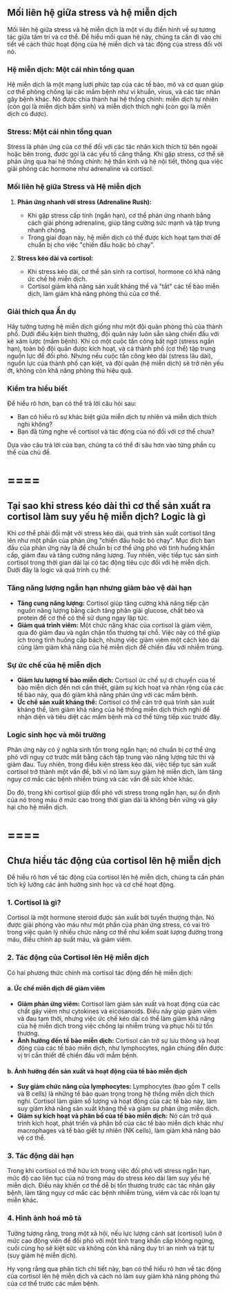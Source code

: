 ## Mối liên hệ giữa stress và hệ miễn dịch

Mối liên hệ giữa stress và hệ miễn dịch là một ví dụ điển hình về sự tương tác giữa tâm trí và cơ thể. Để hiểu mối quan hệ này, chúng ta cần đi vào chi tiết về cách thức hoạt động của hệ miễn dịch và tác động của stress đối với nó.

### Hệ miễn dịch: Một cái nhìn tổng quan
Hệ miễn dịch là một mạng lưới phức tạp của các tế bào, mô và cơ quan giúp cơ thể phòng chống lại các mầm bệnh như vi khuẩn, virus, và các tác nhân gây bệnh khác. Nó được chia thành hai hệ thống chính: miễn dịch tự nhiên (còn gọi là miễn dịch bẩm sinh) và miễn dịch thích nghi (còn gọi là miễn dịch có được).

### Stress: Một cái nhìn tổng quan
Stress là phản ứng của cơ thể đối với các tác nhân kích thích từ bên ngoài hoặc bên trong, được gọi là các yếu tố căng thẳng. Khi gặp stress, cơ thể sẽ phản ứng qua hai hệ thống chính: hệ thần kinh và hệ nội tiết, thông qua việc giải phóng các hormone như adrenaline và cortisol.

### Mối liên hệ giữa Stress và Hệ miễn dịch
1. **Phản ứng nhanh với stress (Adrenaline Rush):**
    - Khi gặp stress cấp tính (ngắn hạn), cơ thể phản ứng nhanh bằng cách giải phóng adrenaline, giúp tăng cường sức mạnh và tập trung nhanh chóng.
    - Trong giai đoạn này, hệ miễn dịch có thể được kích hoạt tạm thời để chuẩn bị cho việc "chiến đấu hoặc bỏ chạy".

2. **Stress kéo dài và cortisol:**
    - Khi stress kéo dài, cơ thể sản sinh ra cortisol, hormone có khả năng ức chế hệ miễn dịch.
    - Cortisol giảm khả năng sản xuất kháng thể và "tắt" các tế bào miễn dịch, làm giảm khả năng phòng thủ của cơ thể.

### Giải thích qua Ẩn dụ
Hãy tưởng tượng hệ miễn dịch giống như một đội quân phòng thủ của thành phố. Dưới điều kiện bình thường, đội quân này luôn sẵn sàng chiến đấu với kẻ xâm lược (mầm bệnh). Khi có một cuộc tấn công bất ngờ (stress ngắn hạn), toàn bộ đội quân được kích hoạt, và cả thành phố (cơ thể) tập trung nguồn lực để đối phó. Nhưng nếu cuộc tấn công kéo dài (stress lâu dài), nguồn lực của thành phố cạn kiệt, và đội quân (hệ miễn dịch) sẽ trở nên yếu ớt, không còn khả năng phòng thủ hiệu quả.

### Kiểm tra hiểu biết
Để hiểu rõ hơn, bạn có thể trả lời câu hỏi sau:
- Bạn có hiểu rõ sự khác biệt giữa miễn dịch tự nhiên và miễn dịch thích nghi không?
- Bạn đã từng nghe về cortisol và tác động của nó đối với cơ thể chưa?

Dựa vào câu trả lời của bạn, chúng ta có thể đi sâu hơn vào từng phần cụ thể của chủ đề.


====
====

## Tại sao khi stress kéo dài thì cơ thể sản xuất ra cortisol làm suy yếu hệ miễn dịch? Logic là gì

Khi cơ thể phải đối mặt với stress kéo dài, quá trình sản xuất cortisol tăng lên như một phần của phản ứng "chiến đấu hoặc bỏ chạy". Mục đích ban đầu của phản ứng này là để chuẩn bị cơ thể ứng phó với tình huống khẩn cấp, giảm đau và tăng cường năng lượng. Tuy nhiên, việc tiếp tục sản sinh cortisol trong thời gian dài lại có tác động tiêu cực đối với hệ miễn dịch. Dưới đây là logic và quá trình cụ thể:

### Tăng năng lượng ngắn hạn nhưng giảm bảo vệ dài hạn
- **Tăng cung năng lượng:** Cortisol giúp tăng cường khả năng tiếp cận nguồn năng lượng bằng cách tăng phân giải glucose, chất béo và protein để cơ thể có thể sử dụng ngay lập tức.
- **Giảm quá trình viêm:** Một chức năng khác của cortisol là giảm viêm, qua đó giảm đau và ngăn chặn tổn thương tại chỗ. Việc này có thể giúp ích trong tình huống cấp bách, nhưng việc giảm viêm một cách kéo dài cũng làm giảm khả năng của hệ miễn dịch để chiến đấu với nhiễm trùng.

### Sự ức chế của hệ miễn dịch
- **Giảm lưu lượng tế bào miễn dịch:** Cortisol ức chế sự di chuyển của tế bào miễn dịch đến nơi cần thiết, giảm sự kích hoạt và nhân rộng của các tế bào này, qua đó giảm khả năng phản ứng với các mầm bệnh.
- **Ức chế sản xuất kháng thể:** Cortisol có thể cản trở quá trình sản xuất kháng thể, làm giảm khả năng của hệ thống miễn dịch thích nghi để nhận diện và tiêu diệt các mầm bệnh mà cơ thể từng tiếp xúc trước đây.

### Logic sinh học và môi trường
Phản ứng này có ý nghĩa sinh tồn trong ngắn hạn; nó chuẩn bị cơ thể ứng phó với nguy cơ trước mắt bằng cách tập trung vào năng lượng tức thì và giảm đau. Tuy nhiên, trong điều kiện stress kéo dài, việc tiếp tục sản xuất cortisol trở thành một vấn đề, bởi vì nó làm suy giảm hệ miễn dịch, làm tăng nguy cơ mắc các bệnh nhiễm trùng và các vấn đề sức khỏe khác.

Do đó, trong khi cortisol giúp đối phó với stress trong ngắn hạn, sự ổn định của nó trong máu ở mức cao trong thời gian dài là không bền vững và gây hại cho hệ miễn dịch.


====
====

## Chưa hiểu tác động của cortisol lên hệ miễn dịch


Để hiểu rõ hơn về tác động của cortisol lên hệ miễn dịch, chúng ta cần phân tích kỹ lưỡng các ảnh hưởng sinh học và cơ chế hoạt động.

### 1. Cortisol là gì?
Cortisol là một hormone steroid được sản xuất bởi tuyến thượng thận. Nó được giải phóng vào máu như một phần của phản ứng stress, có vai trò trong việc quản lý nhiều chức năng cơ thể như kiểm soát lượng đường trong máu, điều chỉnh áp suất máu, và giảm viêm.

### 2. Tác động của Cortisol lên Hệ miễn dịch
Có hai phương thức chính mà cortisol tác động đến hệ miễn dịch:

#### a. Ức chế miễn dịch để giảm viêm
- **Giảm phản ứng viêm:** Cortisol làm giảm sản xuất và hoạt động của các chất gây viêm như cytokines và eicosanoids. Điều này giúp giảm viêm và đau tạm thời, nhưng việc ức chế kéo dài có thể làm giảm khả năng của hệ miễn dịch trong việc chống lại nhiễm trùng và phục hồi từ tổn thương.
- **Ảnh hưởng đến tế bào miễn dịch:** Cortisol cản trở sự lưu thông và hoạt động của các tế bào miễn dịch, như lymphocytes, ngăn chúng đến được vị trí cần thiết để chiến đấu với mầm bệnh.

#### b. Ảnh hưởng đến sản xuất và hoạt động của tế bào miễn dịch
- **Suy giảm chức năng của lymphocytes:** Lymphocytes (bao gồm T cells và B cells) là những tế bào quan trọng trong hệ thống miễn dịch thích nghi. Cortisol làm giảm số lượng và hoạt động của các tế bào này, làm suy giảm khả năng sản xuất kháng thể và giảm sự phản ứng miễn dịch.
- **Giảm sự kích hoạt và phân bố của tế bào miễn dịch:** Nó cản trở quá trình kích hoạt, phát triển và phân bố của các tế bào miễn dịch khác như macrophages và tế bào giết tự nhiên (NK cells), làm giảm khả năng bảo vệ cơ thể.

### 3. Tác động dài hạn
Trong khi cortisol có thể hữu ích trong việc đối phó với stress ngắn hạn, mức độ cao liên tục của nó trong máu do stress kéo dài làm suy yếu hệ miễn dịch. Điều này khiến cơ thể dễ bị tổn thương trước các tác nhân gây bệnh, làm tăng nguy cơ mắc các bệnh nhiễm trùng, viêm và các rối loạn tự miễn khác.

### 4. Hình ảnh hoá mô tả
Tưởng tượng rằng, trong một xã hội, nếu lực lượng cảnh sát (cortisol) luôn ở mức cao động viên để đối phó với một tình trạng khẩn cấp không ngừng, cuối cùng họ sẽ kiệt sức và không còn khả năng duy trì an ninh và trật tự (suy giảm hệ miễn dịch).

Hy vọng rằng qua phân tích chi tiết này, bạn có thể hiểu rõ hơn về tác động của cortisol lên hệ miễn dịch và cách nó làm suy giảm khả năng phòng thủ của cơ thể trước các mầm bệnh.